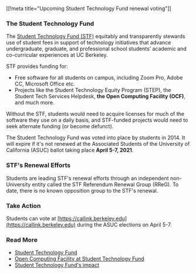 [[!meta title="Upcoming Student Technology Fund renewal voting"]]

### The Student Technology Fund
The [Student Technology Fund (STF)](https://techfund.berkeley.edu/) equitably and transparently stewards use of student fees in support of technology initiatives that advance undergraduate, graduate, and professional school students’ academic and co-curricular experiences at UC Berkeley.

STF provides funding for:
 - Free software for all students on campus, including Zoom Pro, Adobe CC, Microsoft Office etc.
 - Projects like the Student Technology Equity Program (STEP), the Student Tech Services Helpdesk, __the Open Computing Facility (OCF)__, and much more.

Without the STF, students would need to acquire licenses for much of the software they use on a daily basis, and STF-funded projects would need to seek alternate funding (or become defunct).

The Student Technology Fund was voted into place by students in 2014. It will expire if it's not renewed at the Associated Students of the University of California (ASUC) ballot taking place __April 5-7, 2021__.

### STF's Renewal Efforts

Students are leading STF's renewal efforts through an independent non-University entity called the STF Referendum Renewal Group (RReG).  To date, there is no known opposition group to the STF's renewal.

### Take Action

Students can vote at [https://callink.berkeley.edu](https://callink.berkeley.edu) during the ASUC elections on April 5-7.

### Read More
 - [Student Technology Fund](https://techfund.berkeley.edu/)
 - [Open Computing Facility at Student Technology Fund](https://techfund.berkeley.edu/open-computing-facility)
 - [Student Technology Fund's impact](https://techfund.berkeley.edu/impact)
